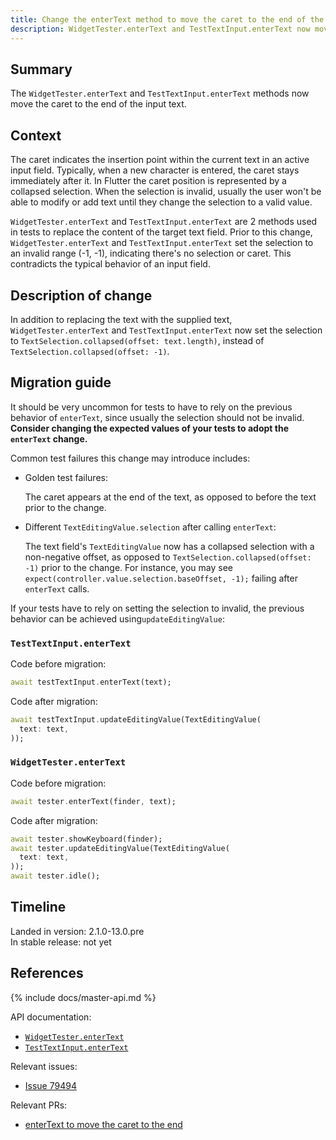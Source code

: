 ```yaml
---
title: Change the enterText method to move the caret to the end of the input text
description: WidgetTester.enterText and TestTextInput.enterText now move the caret to the end of the input text.
---
```


## Summary

The `WidgetTester.enterText` and `TestTextInput.enterText` methods
now move the caret to the end of the input text.

## Context

The caret indicates the insertion point within the current text in an 
active input field. Typically, when a new character is entered, the 
caret stays immediately after it. In Flutter the caret position is 
represented by a collapsed selection. When the selection is invalid, 
usually the user won't be able to modify or add text until they 
change the selection to a valid value.

`WidgetTester.enterText` and `TestTextInput.enterText` are 2 methods 
used in tests to replace the content of the target text field. Prior 
to this change, `WidgetTester.enterText` and `TestTextInput.enterText` 
set the selection to an invalid range (-1, -1), indicating there's 
no selection or caret. This contradicts the typical behavior of an
input field.

## Description of change

In addition to replacing the text with the supplied text, 
`WidgetTester.enterText` and `TestTextInput.enterText` now set the 
selection to `TextSelection.collapsed(offset: text.length)`, instead
of `TextSelection.collapsed(offset: -1)`.

## Migration guide

It should be very uncommon for tests to have to rely on the 
previous behavior of `enterText`, since usually the selection 
should not be invalid. **Consider changing the expected values of 
your tests to adopt the `enterText` change.**

Common test failures this change may introduce includes:
- Golden test failures: 

  The caret appears at the end of the text, as opposed to before
  the text prior to the change.
  
- Different `TextEditingValue.selection` after calling `enterText`:

  The text field's `TextEditingValue` now has a collapsed 
  selection with a non-negative offset, as opposed to 
  `TextSelection.collapsed(offset: -1)` prior to the change.
  For instance, you may see 
  `expect(controller.value.selection.baseOffset, -1);`
  failing after `enterText` calls.


If your tests have to rely on setting the selection to invalid,
the previous behavior can be achieved using`updateEditingValue`:  

### `TestTextInput.enterText`

Code before migration:

<!-- skip -->
```dart
await testTextInput.enterText(text);
```
Code after migration:

<!-- skip -->
```dart
await testTextInput.updateEditingValue(TextEditingValue(
  text: text,
));
```

### `WidgetTester.enterText`

Code before migration:

<!-- skip -->
```dart
await tester.enterText(finder, text);
```

Code after migration:

<!-- skip -->
```dart
await tester.showKeyboard(finder);
await tester.updateEditingValue(TextEditingValue(
  text: text,
));
await tester.idle();
```

## Timeline

Landed in version: 2.1.0-13.0.pre<br>
In stable release: not yet

## References

{% include docs/master-api.md %}

API documentation:

* [`WidgetTester.enterText`][]
* [`TestTextInput.enterText`][]

Relevant issues:

* [Issue 79494]

Relevant PRs:

* [enterText to move the caret to the end]


<!-- Master channel link: -->

[`WidgetTester.enterText`]: https://master-api.flutter.dev/flutter/flutter_test/WidgetTester/enterText.html
[`TestTextInput.enterText`]: https://master-api.flutter.dev/flutter/flutter_test/TestTextInput/enterText.html

[Issue 79494]: {{site.github}}/flutter/flutter/issues/79494
[enterText to move the caret to the end]: {{site.github}}/flutter/flutter/pull/79506

